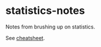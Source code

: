 # statistics-notes
Notes from brushing up on statistics.

See [cheatsheet](https://dean-e-peterson.github.io/statistics-notes/Cheatsheet.html).

